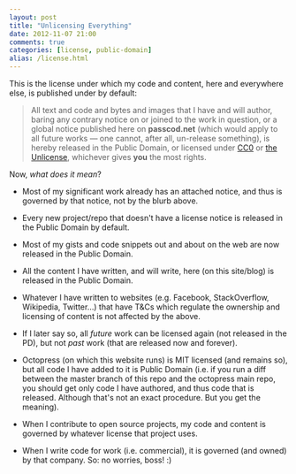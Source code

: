 ```yaml
---
layout: post
title: "Unlicensing Everything"
date: 2012-11-07 21:00
comments: true
categories: [license, public-domain]
alias: /license.html
---
```


This is the license under which my code and content, here and everywhere else, is published
under by default:

> All text and code and bytes and images that I have and will author, baring any contrary notice on
> or joined to the work in question, or a global notice published here on __passcod.net__
> (which would apply to all future works &mdash; one cannot, after all, un-release something), is hereby
> released in the Public Domain, or licensed under [CC0](http://creativecommons.org/publicdomain/zero/1.0/)
> or [the Unlicense](http://unlicense.org), whichever gives __you__ the most rights.

Now, *what does it mean*?

 - Most of my significant work already has an attached notice, and thus is governed by that notice,
   not by the blurb above.

 - Every new project/repo that doesn't have a license notice is released in the Public Domain by default.

 - Most of my gists and code snippets out and about on the web are now released in the Public Domain.

 - All the content I have written, and will write, here (on this site/blog) is released in the Public Domain.
 
 - Whatever I have written to websites (e.g. Facebook, StackOverflow, Wikipedia, Twitter…) that have T&Cs
   which regulate the ownership and licensing of content is not affected by the above.

 - If I later say so, all *future* work can be licensed again (not released in the PD), but not *past*
   work (that are released now and forever).
 
 - Octopress (on which this website runs) is MIT licensed (and remains so), but all code I have added to it
   is Public Domain (i.e. if you run a diff between the master branch of this repo and the octopress
   main repo, you should get only code I have authored, and thus code that is released. Although that's not
   an exact procedure. But you get the meaning).

 - When I contribute to open source projects, my code and content is governed by whatever license that
   project uses.

 - When I write code for work (i.e. commercial), it is governed (and owned) by that company.
   So: no worries, boss! :)